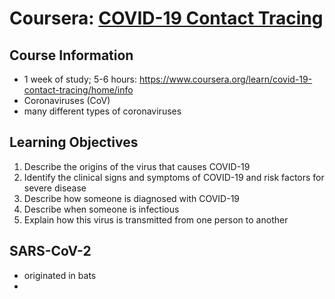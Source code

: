 # Coursera: [COVID-19 Contact Tracing](https://www.coursera.org/learn/covid-19-contact-tracing/home/welcome)

## Course Information
- 1 week of study; 5-6 hours:  https://www.coursera.org/learn/covid-19-contact-tracing/home/info
- Coronaviruses (CoV)
- many different types of coronaviruses

## Learning Objectives
1. Describe the origins of the virus that causes COVID-19
2. Identify the clinical signs and symptoms of COVID-19 and risk factors for severe disease
3. Describe how someone is diagnosed with COVID-19
4. Describe when someone is infectious
5. Explain how this virus is transmitted from one person to another

## SARS-CoV-2
- originated in bats
- 


